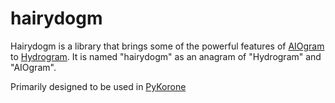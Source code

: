 # hairydogm

Hairydogm is a library that brings some of the powerful features of [AIOgram](https://github.com/aiogram/aiogram) to [Hydrogram](https://github.com/Hydrogram/Hydrogram). It is named "hairydogm" as an anagram of "Hydrogram" and "AIOgram".

Primarily designed to be used in [PyKorone](https://github.com/HitaloM/PyKorone)
